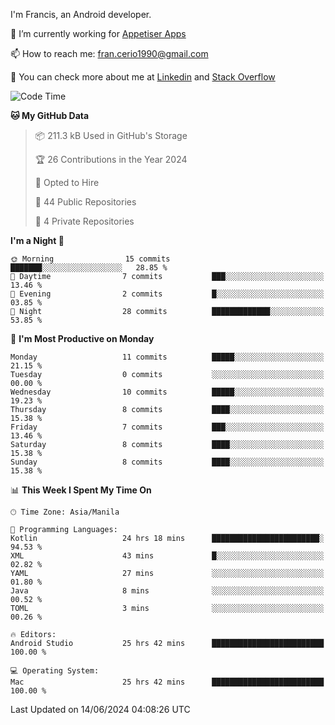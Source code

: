 
I'm Francis, an Android developer.

🔭 I’m currently working for [Appetiser Apps](http://appetiser.com.au)

📫 How to reach me: fran.cerio1990@gmail.com

👀 You can check more about me at [Linkedin](https://www.linkedin.com/in/francerio/) and [Stack Overflow](https://stackoverflow.com/users/1614267/fran-ceriu)



<!--START_SECTION:waka-->
![Code Time](http://img.shields.io/badge/Code%20Time-74%20hrs%2013%20mins-blue)

**🐱 My GitHub Data** 

> 📦 211.3 kB Used in GitHub's Storage 
 > 
> 🏆 26 Contributions in the Year 2024
 > 
> 💼 Opted to Hire
 > 
> 📜 44 Public Repositories 
 > 
> 🔑 4 Private Repositories 
 > 
**I'm a Night 🦉** 

```text
🌞 Morning                15 commits          ███████░░░░░░░░░░░░░░░░░░   28.85 % 
🌆 Daytime                7 commits           ███░░░░░░░░░░░░░░░░░░░░░░   13.46 % 
🌃 Evening                2 commits           █░░░░░░░░░░░░░░░░░░░░░░░░   03.85 % 
🌙 Night                  28 commits          █████████████░░░░░░░░░░░░   53.85 % 
```
📅 **I'm Most Productive on Monday** 

```text
Monday                   11 commits          █████░░░░░░░░░░░░░░░░░░░░   21.15 % 
Tuesday                  0 commits           ░░░░░░░░░░░░░░░░░░░░░░░░░   00.00 % 
Wednesday                10 commits          █████░░░░░░░░░░░░░░░░░░░░   19.23 % 
Thursday                 8 commits           ████░░░░░░░░░░░░░░░░░░░░░   15.38 % 
Friday                   7 commits           ███░░░░░░░░░░░░░░░░░░░░░░   13.46 % 
Saturday                 8 commits           ████░░░░░░░░░░░░░░░░░░░░░   15.38 % 
Sunday                   8 commits           ████░░░░░░░░░░░░░░░░░░░░░   15.38 % 
```


📊 **This Week I Spent My Time On** 

```text
🕑︎ Time Zone: Asia/Manila

💬 Programming Languages: 
Kotlin                   24 hrs 18 mins      ████████████████████████░   94.53 % 
XML                      43 mins             █░░░░░░░░░░░░░░░░░░░░░░░░   02.82 % 
YAML                     27 mins             ░░░░░░░░░░░░░░░░░░░░░░░░░   01.80 % 
Java                     8 mins              ░░░░░░░░░░░░░░░░░░░░░░░░░   00.52 % 
TOML                     3 mins              ░░░░░░░░░░░░░░░░░░░░░░░░░   00.26 % 

🔥 Editors: 
Android Studio           25 hrs 42 mins      █████████████████████████   100.00 % 

💻 Operating System: 
Mac                      25 hrs 42 mins      █████████████████████████   100.00 % 
```


 Last Updated on 14/06/2024 04:08:26 UTC
<!--END_SECTION:waka-->

